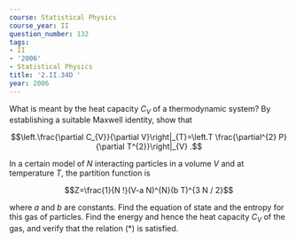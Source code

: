 ```yaml
---
course: Statistical Physics
course_year: II
question_number: 132
tags:
- II
- '2006'
- Statistical Physics
title: '2.II.34D '
year: 2006
---
```



What is meant by the heat capacity $C_{V}$ of a thermodynamic system? By establishing a suitable Maxwell identity, show that

$$\left.\frac{\partial C_{V}}{\partial V}\right|_{T}=\left.T \frac{\partial^{2} P}{\partial T^{2}}\right|_{V} .$$

In a certain model of $N$ interacting particles in a volume $V$ and at temperature $T$, the partition function is

$$Z=\frac{1}{N !}(V-a N)^{N}(b T)^{3 N / 2}$$

where $a$ and $b$ are constants. Find the equation of state and the entropy for this gas of particles. Find the energy and hence the heat capacity $C_{V}$ of the gas, and verify that the relation $(*)$ is satisfied.